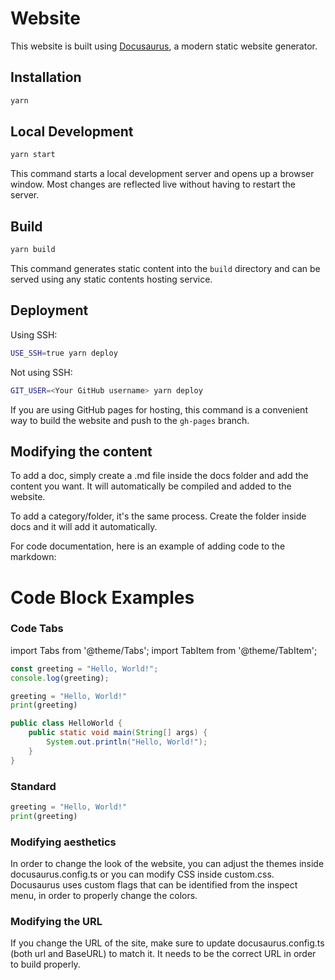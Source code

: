 # Website

This website is built using [Docusaurus](https://docusaurus.io/), a modern static website generator.

## Installation

```bash
yarn
```

## Local Development

```bash
yarn start
```

This command starts a local development server and opens up a browser window. Most changes are reflected live without having to restart the server.

## Build

```bash
yarn build
```

This command generates static content into the `build` directory and can be served using any static contents hosting service.

## Deployment

Using SSH:

```bash
USE_SSH=true yarn deploy
```

Not using SSH:

```bash
GIT_USER=<Your GitHub username> yarn deploy
```

If you are using GitHub pages for hosting, this command is a convenient way to build the website and push to the `gh-pages` branch.

## Modifying the content
To add a doc, simply create a .md file inside the docs folder and add the content you want. It will automatically be compiled and added to the website.

To add a category/folder, it's the same process. Create the folder inside docs and it will add it automatically.

For code documentation, here is an example of adding code to the markdown:

# Code Block Examples

### Code Tabs

import Tabs from '@theme/Tabs';
import TabItem from '@theme/TabItem';

<Tabs>
  <TabItem value="js" label="JavaScript" default>
  
  ```javascript
  const greeting = "Hello, World!";
  console.log(greeting);
  ```
  
  </TabItem>
  <TabItem value="py" label="Python">
  
  ```python
  greeting = "Hello, World!"
  print(greeting)
  ```
  
  </TabItem>
  <TabItem value="java" label="Java">
  
  ```java
  public class HelloWorld {
      public static void main(String[] args) {
          System.out.println("Hello, World!");
      }
  }
  ```
  
  </TabItem>
</Tabs>

### Standard

```python
greeting = "Hello, World!"
print(greeting)
```

### Modifying aesthetics
In order to change the look of the website, you can adjust the themes inside docusaurus.config.ts or you can modify CSS inside custom.css. Docusaurus uses custom flags that can be identified from the inspect menu, in order to properly change the colors. 

### Modifying the URL
If you change the URL of the site, make sure to update docusaurus.config.ts (both url and BaseURL) to match it. It needs to be the correct URL in order to build properly.
